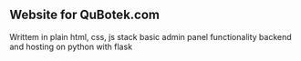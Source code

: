 <h2>Website for QuBotek.com</h2>
Writtem in plain html, css, js stack
basic admin panel functionality
backend and hosting on python with flask
